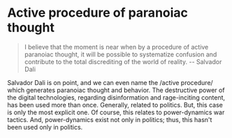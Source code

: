 # Active procedure of paranoiac thought 

> I believe that the moment is near when by a procedure of active paranoiac
> thought, it will be possible to systematize confusion and contribute to the
> total discrediting of the world of reality.
>                -- Salvador Dali

Salvador Dali is on point, and we can even name the /active procedure/ which
generates paranoiac thought and behavior. The destructive power of the digital
technologies, regarding disinformation and rage-inciting content, has been used
more than once. Generally, related to politics. But, this case is only the most
explicit one. Of course, this relates to power-dynamics war tactics. And,
power-dynamics exist not only in politics; thus, this hasn't been used only in
politics.

